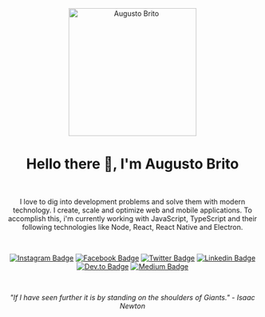 <div align="center" >
  <img src="https://github.com/augustobritodev/augustobritodev/blob/master/logo.png" alt="Augusto Brito" width="256" height="256">
  </div>
  
  <h1 align="center">Hello there 👋, I'm Augusto Brito</h1>
  
  <br />
  
  <p align="center">
  I love to dig into development problems and solve them with modern technology. I create, scale and optimize web and mobile applications. To accomplish this, i'm currently working with JavaScript, TypeScript and their following technologies like Node, React, React Native and Electron.
  </p>
  
  <br />
  
  <div align="center"> 
    
  [![Instagram Badge](https://img.shields.io/badge/-@augustobritodev-282828?style=flat-square&logo=instagram&logoColor=A89984&link=https://www.instagram.com/augustobritodev)](https://www.instagram.com/augustobritodev) 
  [![Facebook Badge](https://img.shields.io/badge/-/augustobritodev-282828?style=flat-square&logo=facebook&logoColor=A89984&link=https://www.facebook.com/augustobritodev)](https://www.facebook.com/augustobritodev)
  [![Twitter Badge](https://img.shields.io/badge/-@augustobritodev-282828?style=flat-square&4&logo=twitter&logoColor=A89984&link=https://twitter.com/augustobritodev)](https://twitter.com/augustobritodev) 
  [![Linkedin Badge](https://img.shields.io/badge/-/augustobritodev-282828?style=flat-square&logo=Linkedin&logoColor=A89984&link=https://www.linkedin.com/in/augustobritodev)](https://www.linkedin.com/in/augustobritodev) 
  [![Dev.to Badge](https://img.shields.io/badge/-/augustobritodev-282828?style=flat-square&logo=dev.to&logoColor=A89984&link=https://dev.to/@augustobritodev)](https://dev.to/@augustobritodev)
  [![Medium Badge](https://img.shields.io/badge/-/augustobritodev-282828?style=flat-square&logo=medium&logoColor=A89984&link=https://medium.com/@augustobritodev)](https://medium.com/@augustobritodev)
  
  </div>
  
  <br />
  
  <p align="center">
   <i>"If I have seen further it is by standing on the shoulders of Giants." - Isaac Newton</i>
  </p>
  
